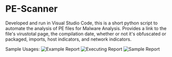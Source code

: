 # PE-Scanner
Developed and run in Visual Studio Code, this is a short python script to automate the analysis of PE files for Malware Analysis.
Provides a link to the file's virustotal page, the compilation date, whether or not it's obfuscated or packaged,
imports, host indicators, and network indicators.



Sample Usages:
![Example Report](https://github.com/whoward3/PE-Analyzer/tree/master/Assets/ExampleReport.PNG?raw=true)
![Executing Report](https://github.com/whoward3/PE-Analyzer/tree/master/Assets/ExecutingReport.PNG?raw=true)
![Sample Report](https://github.com/whoward3/PE-Analyzer/tree/master/Assets/SampleReport.PNG?raw=true)


